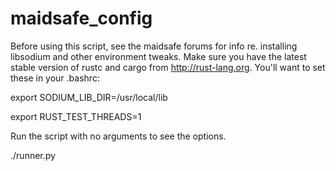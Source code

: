 # maidsafe_config

Before using this script, see the maidsafe forums for info re. installing libsodium and other environment tweaks.
Make sure you have the latest stable version of rustc and cargo from http://rust-lang.org.
You'll want to set these in your .bashrc:

  export SODIUM_LIB_DIR=/usr/local/lib

  export RUST_TEST_THREADS=1
  

Run the script with no arguments to see the options.

./runner.py
